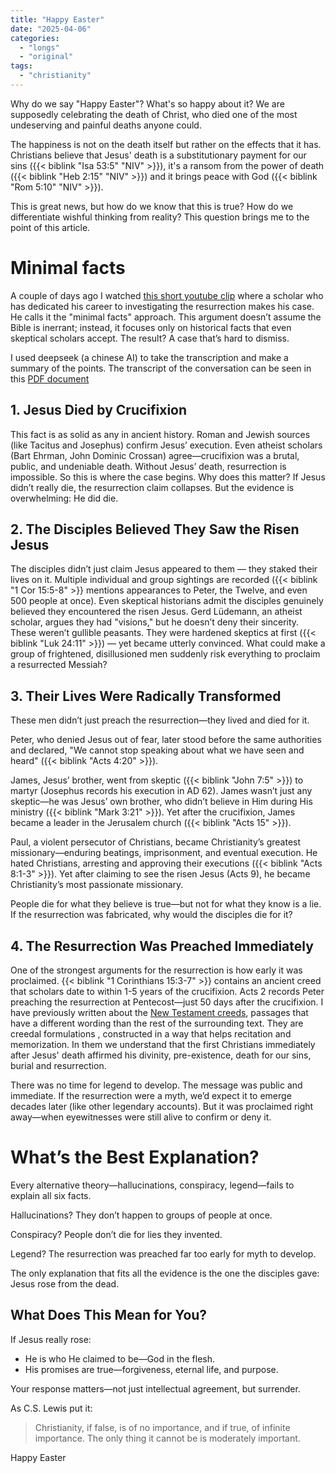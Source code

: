 ```yaml
---
title: "Happy Easter"
date: "2025-04-06"
categories:
  - "longs"
  - "original"
tags:
  - "christianity"
---
```


Why do we say "Happy Easter"? What's so happy about it? We are supposedly celebrating the death of Christ, who died one of the most undeserving and painful deaths anyone could.

The happiness is not on the death itself but rather on the effects that it has. Christians believe that Jesus' death is a substitutionary payment for our sins ({{< biblink "Isa 53:5" "NIV" >}}), it's a ransom from the power of death ({{< biblink "Heb 2:15" "NIV" >}}) and it brings peace with God ({{< biblink "Rom 5:10" "NIV" >}}).

This is great news, but how do we know that this is true? How do we differentiate wishful thinking from reality? This question brings me to the point of this article.

# Minimal facts

A couple of days ago I watched [this short youtube clip](https://www.youtube.com/watch?v=kxgB7ro4QQA) where a scholar who has dedicated his career to investigating the resurrection makes his case. He calls it the "minimal facts" approach. This argument doesn’t assume the Bible is inerrant; instead, it focuses only on historical facts that even skeptical scholars accept. The result? A case that’s hard to dismiss.

I used deepseek (a chinese AI) to take the transcription and make a summary of the points. The transcript of the conversation can be seen in this [PDF document](deepseek.pdf)

## 1. Jesus Died by Crucifixion

This fact is as solid as any in ancient history. Roman and Jewish sources (like Tacitus and Josephus) confirm Jesus’ execution. Even atheist scholars (Bart Ehrman, John Dominic Crossan) agree—crucifixion was a brutal, public, and undeniable death. Without Jesus’ death, resurrection is impossible. So this is where the case begins. Why does this matter? If Jesus didn’t really die, the resurrection claim collapses. But the evidence is overwhelming: He did die.

## 2. The Disciples Believed They Saw the Risen Jesus

The disciples didn’t just claim Jesus appeared to them — they staked their lives on it. Multiple individual and group sightings are recorded ({{< biblink "1 Cor 15:5-8" >}} mentions appearances to Peter, the Twelve, and even 500 people at once). Even skeptical historians admit the disciples genuinely believed they encountered the risen Jesus. Gerd Lüdemann, an atheist scholar, argues they had "visions," but he doesn’t deny their sincerity. These weren’t gullible peasants. They were hardened skeptics at first ({{< biblink "Luk 24:11" >}}) — yet became utterly convinced. What could make a group of frightened, disillusioned men suddenly risk everything to proclaim a resurrected Messiah?

## 3. Their Lives Were Radically Transformed

These men didn’t just preach the resurrection—they lived and died for it.

Peter, who denied Jesus out of fear, later stood before the same authorities and declared, "We cannot stop speaking about what we have seen and heard" ({{< biblink "Acts 4:20" >}}).

James, Jesus’ brother, went from skeptic ({{< biblink "John 7:5" >}}) to martyr (Josephus records his execution in AD 62). James wasn’t just any skeptic—he was Jesus’ own brother, who didn’t believe in Him during His ministry ({{< biblink "Mark 3:21" >}}).
Yet after the crucifixion, James became a leader in the Jerusalem church ({{< biblink "Acts 15" >}}).

Paul, a violent persecutor of Christians, became Christianity’s greatest missionary—enduring beatings, imprisonment, and eventual execution. He hated Christians, arresting and approving their executions ({{< biblink "Acts 8:1-3" >}}).
Yet after claiming to see the risen Jesus (Acts 9), he became Christianity’s most passionate missionary.

People die for what they believe is true—but not for what they know is a lie. If the resurrection was fabricated, why would the disciples die for it?

## 4. The Resurrection Was Preached Immediately

One of the strongest arguments for the resurrection is how early it was proclaimed.
{{< biblink "1 Corinthians 15:3-7" >}} contains an ancient creed that scholars date to within 1-5 years of the crucifixion.
Acts 2 records Peter preaching the resurrection at Pentecost—just 50 days after the crucifixion.
I have previously written about the [New Testament creeds](/2022/04/the-new-testament-creeds/), passages that have a different wording than the rest of the surrounding text. They are creedal formulations , constructed in a way that helps recitation and memorization. In them we understand that the first Christians immediately after Jesus' death affirmed his divinity, pre-existence, death for our sins, burial and resurrection.

There was no time for legend to develop. The message was public and immediate. If the resurrection were a myth, we’d expect it to emerge decades later (like other legendary accounts). But it was proclaimed right away—when eyewitnesses were still alive to confirm or deny it.


# What’s the Best Explanation?

Every alternative theory—hallucinations, conspiracy, legend—fails to explain all six facts.

Hallucinations? They don’t happen to groups of people at once.

Conspiracy? People don’t die for lies they invented.

Legend? The resurrection was preached far too early for myth to develop.

The only explanation that fits all the evidence is the one the disciples gave: Jesus rose from the dead.

## What Does This Mean for You?

If Jesus really rose:

* He is who He claimed to be—God in the flesh.
* His promises are true—forgiveness, eternal life, and purpose.

Your response matters—not just intellectual agreement, but surrender.

As C.S. Lewis put it:

> Christianity, if false, is of no importance, and if true, of infinite importance. The only thing it cannot be is moderately important.

Happy Easter